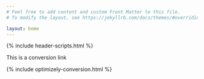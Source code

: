 ```yaml
---
# Feel free to add content and custom Front Matter to this file.
# To modify the layout, see https://jekyllrb.com/docs/themes/#overriding-theme-defaults

layout: home
---
```

<script> console.log('----- script in a markdown file') </script>
{% include header-scripts.html %}

<a id="custom_event"> This is a conversion link </a>

{% include optimizely-conversion.html %}
